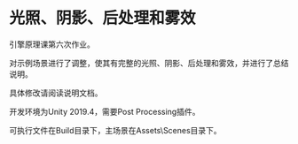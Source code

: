 # 光照、阴影、后处理和雾效

引擎原理课第六次作业。

对示例场景进行了调整，使其有完整的光照、阴影、后处理和雾效，并进行了总结说明。

具体修改请阅读说明文档。

开发环境为Unity 2019.4，需要Post Processing插件。

可执行文件在Build目录下，主场景在Assets\Scenes目录下。